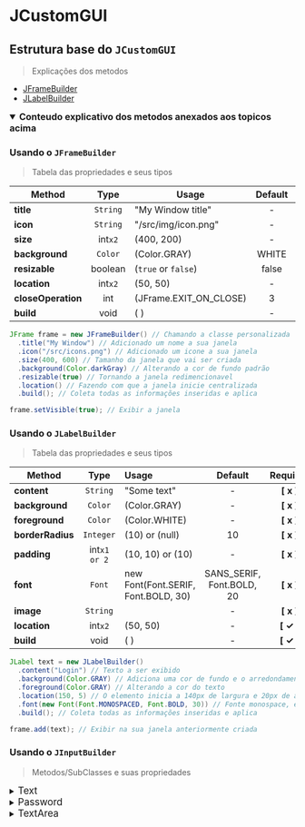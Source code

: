 # JCustomGUI
## Estrutura base do `JCustomGUI`

> Explicações dos metodos

- [JFrameBuilder](#usando-o-jframebuilder)
- [JLabelBuilder](#usando-o-jlabelbuilder)

<details open>
  <summary style="font-size: 16px"><strong>Conteudo explicativo dos metodos anexados aos topicos acima</strong></summary>

### Usando o `JFrameBuilder`
> Tabela das propriedades e seus tipos

|Method|Type|Usage|Default|Required|
|---|:---:|---|:---:|:---:|
|__title__|`String`|"My Window title"|-|__[ x ]__|
|__icon__|`String`|"/src/img/icon.png"|-|__[ x ]__|
|__size__|int`x2`|(400, 200)|-|__[ ✓ ]__|
|__background__|`Color`|(Color.GRAY)|WHITE|__[ x ]__|
|__resizable__|boolean|(`true` or `false`)|false|__[ x ]__|
|__location__|int`x2`|(50, 50)|-|__[ x ]__|
|__closeOperation__|int|(JFrame.EXIT_ON_CLOSE)|3|__[ x ]__|
|__build__|void|( )|-|__[ ✓ ]__|

```java
JFrame frame = new JFrameBuilder() // Chamando a classe personalizada
  .title("My Window") // Adicionado um nome a sua janela
  .icon("/src/icons.png") // Adicionado um icone a sua janela
  .size(400, 600) // Tamanho da janela que vai ser criada
  .background(Color.darkGray) // Alterando a cor de fundo padrão
  .resizable(true) // Tornando a janela redimencionavel
  .location() // Fazendo com que a janela inicie centralizada
  .build(); // Coleta todas as informações inseridas e aplica

frame.setVisible(true); // Exibir a janela
```

### Usando o `JLabelBuilder`
> Tabela das propriedades e seus tipos

|Method|Type|Usage|Default|Required|
|---|:---:|:---|:---:|:---:|
|__content__|`String`|"Some text"|-|__[ x ]__|
|__background__|`Color`|(Color.GRAY)|-|__[ x ]__|
|__foreground__|`Color`|(Color.WHITE)|-|__[ x ]__|
|__borderRadius__|`Integer`|(10) or (null)|10|__[ x ]__|
|__padding__|int`x1 or 2`|(10, 10) or (10)|-|__[ x ]__|
|__font__|`Font`|new Font(Font.SERIF, Font.BOLD, 30)|SANS_SERIF, Font.BOLD, 20|__[ x ]__|
|__image__|`String`||-|__[ x ]__|
|__location__|int`x2`|(50, 50)|-|__[ ✓ ]__|
|__build__|void|( )|-|__[ ✓ ]__|

```java
JLabel text = new JLabelBuilder()
  .content("Login") // Texto a ser exibido
  .background(Color.GRAY) // Adiciona uma cor de fundo e o arredondamento da borda
  .foreground(Color.GRAY) // Alterando a cor do texto
  .location(150, 5) // O elemento inicia a 140px de largura e 20px de altura de acordo com o janela
  .font(new Font(Font.MONOSPACED, Font.BOLD, 30)) // Fonte monospace, estilo bold, tamanho 30
  .build(); // Coleta todas as informações inseridas e aplica

frame.add(text); // Exibir na sua janela anteriormente criada
```

### Usando o `JInputBuilder`
> Metodos/SubClasses e suas propriedades
<details>
<summary><span style="font-size: 17px">Text</span></summary>

> JTextField inputName = new JInputBuilder.Text()

|Method|Type|Usage|Default|Required|
|---|:---:|---|:---:|:---:|
|__background__|`Color`|(Color.WHITE)|WHITE|__[ x ]__|
|__foreground__|`Color`|(Color.GRAY)|GRAY|__[ x ]__|
|__font__|`Font`|new Font(Font.SERIF, Font.BOLD, 30)|new Font(Font.SANS_SERIF, Font.BOLD, 30)|__[ x ]__|
|__size__|int`x2`|(400, 200)|-|__[ x ]__|
|__location__|int`x2`|(50, 50)|-|__[ x ]__|
|__build__|void|( )|-|__[ ✓ ]__|

```java
JTextField inputName = new JInputBuilder.Text()
  .size(200, 30)
  .font(new Font(Font.SANS_SERIF, Font.BOLD, 18))
  .location(100, 60)
  .font(new Font(Font.SANS_SERIF, Font.BOLD, 15))
  .build();
```
</details>
<details>
<summary><span style="font-size: 17px">Password</span></summary>

> JTextField inputPass = new JInputBuilder.Password()

|Method|Type|Usage|Default|Required|
|---|:---:|---|:---:|:---:|
|__background__|`Color`|(Color.WHITE)|WHITE|__[ x ]__|
|__foreground__|`Color`|(Color.GRAY)|GRAY|__[ x ]__|
|__font__|`Font`|new Font(Font.SERIF, Font.BOLD, 30)|new Font(Font.SANS_SERIF, Font.BOLD, 30)|__[ x ]__|
|__size__|int`x2`|(400, 200)|-|__[ x ]__|
|__location__|int`x2`|(50, 50)|-|__[ x ]__|
|__build__|void|( )|-|__[ ✓ ]__|

```java
JTextField inputName = new JInputBuilder.Text()
  .size(200, 30)
  .font(new Font(Font.SANS_SERIF, Font.BOLD, 18))
  .location(100, 60)
  .font(new Font(Font.SANS_SERIF, Font.BOLD, 15))
  .build();
```
</details>
<details>
<summary><span style="font-size: 17px">TextArea</span></summary>

> JComponent textArea = new JInputBuilder.TextArea()

|Method|Type|Usage|Default|Required|
|---|:---:|---|:---:|:---:|
|__background__|`Color`|(Color.WHITE)|WHITE|__[ x ]__|
|__foreground__|`Color`|(Color.GRAY)|GRAY|__[ x ]__|
|__font__|`Font`|new Font(Font.SERIF, Font.BOLD, 30)|new Font(Font.SANS_SERIF, Font.BOLD, 30)|__[ x ]__|
|__size__|int`x2`|(400, 200)|-|__[ x ]__|
|__location__|int`x2`|(50, 50)|-|__[ x ]__|
|__build__|void|( )|-|__[ ✓ ]__|

```java
JComponent area = new JInputBuilder.TextArea()
  .size(200, 120)
  .location(100, 200)
  .borderRadius(20)
  .background(Color.decode("#D0F0F0"))
  .scroll(true, true, true)
  .build();
```
</details>
</details>
